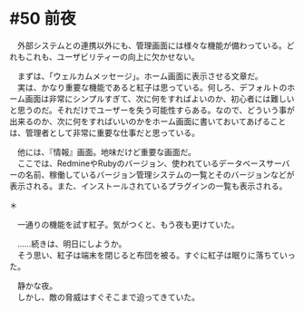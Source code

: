# #50 前夜
　外部システムとの連携以外にも、管理画面には様々な機能が備わっている。どれもこれも、ユーザビリティーの向上に欠かせない。

　まずは、「ウェルカムメッセージ」。ホーム画面に表示させる文章だ。  
　実は、かなり重要な機能であると紅子は思っている。何しろ、デフォルトのホーム画面は非常にシンプルすぎて、次に何をすればよいのか、初心者には難しいと思うのだ。それだけでユーザーを失う可能性すらある。なので、どういう事が出来るのか、次に何をすればいいのかをホーム画面に書いておいてあげることは、管理者として非常に重要な仕事だと思っている。

　他には、『情報』画面。地味だけど重要な画面だ。  
　ここでは、RedmineやRubyのバージョン、使われているデータベースサーバーの名前、稼働しているバージョン管理システムの一覧とそのバージョンなどが表示される。また、インストールされているプラグインの一覧も表示される。

＊

　一通りの機能を試す紅子。気がつくと、もう夜も更けていた。

　……続きは、明日にしようか。  
　そう思い、紅子は端末を閉じると布団を被る。すぐに紅子は眠りに落ちていった。

　静かな夜。  
　しかし、敵の脅威はすぐそこまで迫ってきていた。
